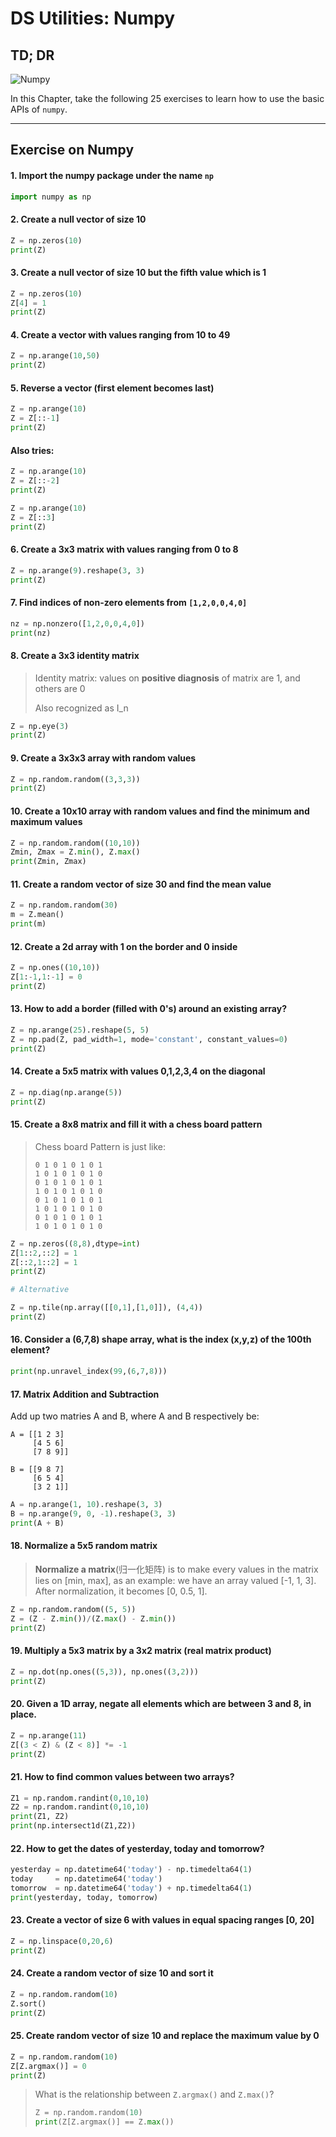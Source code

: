# DS Utilities: Numpy

## TD; DR

![Numpy](https://numpy.org/images/logo.svg)

In this Chapter, take the following 25 exercises to learn how to use the basic APIs of `numpy`.

***
## Exercise on Numpy

#### 1. Import the numpy package under the name `np`


```python
import numpy as np
```

#### 2. Create a null vector of size 10


```python
Z = np.zeros(10)
print(Z)
```

#### 3. Create a null vector of size 10 but the fifth value which is 1 


```python
Z = np.zeros(10)
Z[4] = 1
print(Z)
```

#### 4. Create a vector with values ranging from 10 to 49


```python
Z = np.arange(10,50)
print(Z)
```

#### 5. Reverse a vector (first element becomes last)


```python
Z = np.arange(10)
Z = Z[::-1]
print(Z)
```

#### Also tries:

```python
Z = np.arange(10)
Z = Z[::-2]
print(Z)
```

```python
Z = np.arange(10)
Z = Z[::3]
print(Z)
```

#### 6. Create a 3x3 matrix with values ranging from 0 to 8

```python
Z = np.arange(9).reshape(3, 3)
print(Z)
```

#### 7. Find indices of non-zero elements from `[1,2,0,0,4,0]`


```python
nz = np.nonzero([1,2,0,0,4,0])
print(nz)
```

#### 8. Create a 3x3 identity matrix

> Identity matrix: values on **positive diagnosis** of matrix are 1, and others are 0
>
> Also recognized as I_n


```python
Z = np.eye(3)
print(Z)
```

#### 9. Create a 3x3x3 array with random values


```python
Z = np.random.random((3,3,3))
print(Z)
```

#### 10. Create a 10x10 array with random values and find the minimum and maximum values


```python
Z = np.random.random((10,10))
Zmin, Zmax = Z.min(), Z.max()
print(Zmin, Zmax)
```

#### 11. Create a random vector of size 30 and find the mean value 


```python
Z = np.random.random(30)
m = Z.mean()
print(m)
```

#### 12. Create a 2d array with 1 on the border and 0 inside 


```python
Z = np.ones((10,10))
Z[1:-1,1:-1] = 0
print(Z)
```

#### 13. How to add a border (filled with 0's) around an existing array?

```python
Z = np.arange(25).reshape(5, 5)
Z = np.pad(Z, pad_width=1, mode='constant', constant_values=0)
print(Z)
```

#### 14. Create a 5x5 matrix with values 0,1,2,3,4 on the diagonal

```python
Z = np.diag(np.arange(5))
print(Z)
```

#### 15. Create a 8x8 matrix and fill it with a chess board pattern

> Chess board Pattern is just like:
>
> ```
> 0 1 0 1 0 1 0 1
> 1 0 1 0 1 0 1 0
> 0 1 0 1 0 1 0 1
> 1 0 1 0 1 0 1 0
> 0 1 0 1 0 1 0 1
> 1 0 1 0 1 0 1 0
> 0 1 0 1 0 1 0 1
> 1 0 1 0 1 0 1 0
> ```

```python
Z = np.zeros((8,8),dtype=int)
Z[1::2,::2] = 1
Z[::2,1::2] = 1
print(Z)

# Alternative

Z = np.tile(np.array([[0,1],[1,0]]), (4,4))
print(Z)
```

#### 16. Consider a (6,7,8) shape array, what is the index (x,y,z) of the 100th element?


```python
print(np.unravel_index(99,(6,7,8)))
```

#### 17. Matrix Addition and Subtraction

Add up two matries A and B, where A and B respectively be:

```
A = [[1 2 3]
     [4 5 6]
     [7 8 9]]
     
B = [[9 8 7]
     [6 5 4]
     [3 2 1]]
```

```python
A = np.arange(1, 10).reshape(3, 3)
B = np.arange(9, 0, -1).reshape(3, 3)
print(A + B)
```

#### 18. Normalize a 5x5 random matrix

> **Normalize a matrix**(归一化矩阵) is to make every values in the matrix lies on [min, max], as an example: we have an array valued [-1, 1, 3]. After normalization, it becomes [0, 0.5, 1].


```python
Z = np.random.random((5, 5))
Z = (Z - Z.min())/(Z.max() - Z.min())
print(Z)
```

#### 19. Multiply a 5x3 matrix by a 3x2 matrix (real matrix product)

```python
Z = np.dot(np.ones((5,3)), np.ones((3,2)))
print(Z)
```

#### 20. Given a 1D array, negate all elements which are between 3 and 8, in place.


```python
Z = np.arange(11)
Z[(3 < Z) & (Z < 8)] *= -1
print(Z)
```

#### 21. How to find common values between two arrays? 

```python
Z1 = np.random.randint(0,10,10)
Z2 = np.random.randint(0,10,10)
print(Z1, Z2)
print(np.intersect1d(Z1,Z2))
```

#### 22. How to get the dates of yesterday, today and tomorrow? 

```python
yesterday = np.datetime64('today') - np.timedelta64(1)
today     = np.datetime64('today')
tomorrow  = np.datetime64('today') + np.timedelta64(1)
print(yesterday, today, tomorrow)
```

#### 23. Create a vector of size 6 with values in equal spacing ranges [0, 20]

```python
Z = np.linspace(0,20,6)
print(Z)
```

#### 24. Create a random vector of size 10 and sort it


```python
Z = np.random.random(10)
Z.sort()
print(Z)
```

#### 25. Create random vector of size 10 and replace the maximum value by 0


```python
Z = np.random.random(10)
Z[Z.argmax()] = 0
print(Z)
```

> What is the relationship between `Z.argmax()` and `Z.max()`?
>
> ```python
> Z = np.random.random(10)
> print(Z[Z.argmax()] == Z.max())
> ```

